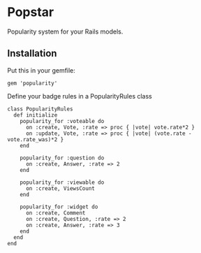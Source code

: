 # Popstar

Popularity system for your Rails models.

## Installation

Put this in your gemfile:

`gem 'popularity'`

Define your badge rules in a PopularityRules class

```
class PopularityRules
  def initialize
    popularity_for :voteable do
      on :create, Vote, :rate => proc { |vote| vote.rate*2 }
      on :update, Vote, :rate => proc { |vote| (vote.rate - vote.rate_was)*2 }
    end

    popularity_for :question do
      on :create, Answer, :rate => 2
    end

    popularity_for :viewable do
      on :create, ViewsCount
    end

    popularity_for :widget do
      on :create, Comment
      on :create, Question, :rate => 2
      on :create, Answer, :rate => 3
    end
  end
end
```